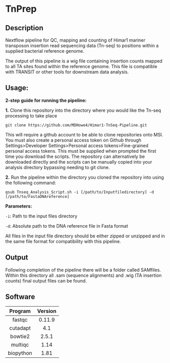 # TnPrep
## Description
Nextflow pipeline for QC, mapping and counting of Himar1 mariner transposon insertion read sequencing data (Tn-seq) to positions within a supplied bacterial reference genome.

The output of this pipeline is a wig file containing insertion counts mapped to all TA sites found within the reference genome. This file is compatible with TRANSIT or other tools for downstream data analysis.



## Usage:
**2-step guide for running the pipeline:**

**1.** Clone this repository into the directory where you would like the Tn-seq processing to take place

```shell
git clone https://github.com/MDHowe4/Himar1-TnSeq-Pipeline.git
```

This will require a github account to be able to clone repositories onto MSI. 
You must also create a personal access token on Github through Settings>Developer Settings>Personal access 
tokens>Fine-grained personal access tokens. This must be supplied when prompted the first time you download the scripts.
The repository can alternatively be downloaded directly and the scripts can be manually copied into your analysis directory bypassing needing to git clone.

**2.** Run the pipeline within the directory you cloned the repository into using the following command:

```
qsub Tnseq_Analysis_Script.sh -i [/path/to/Inputfiledirectory] -d [/path/to/FastaDNAreference]
```

**Parameters:**

`-i`: Path to the input files directory

`-d`: Absolute path to the DNA reference file in Fasta format

All files in the input file directory should be either zipped or unzipped and in the same file format for compatibility with this pipeline. 
## Output
Following completion of the pipeline there will be a folder called SAMfiles. Within this directory all .sam (sequence alignments)  and .wig (TA insertion counts) final output files can be found.


## Software
Program | Version
:---: | :---:
fastqc | 0.11.9
cutadapt | 4.1
bowtie2 | 2.5.1
multiqc | 1.14
biopython | 1.81
